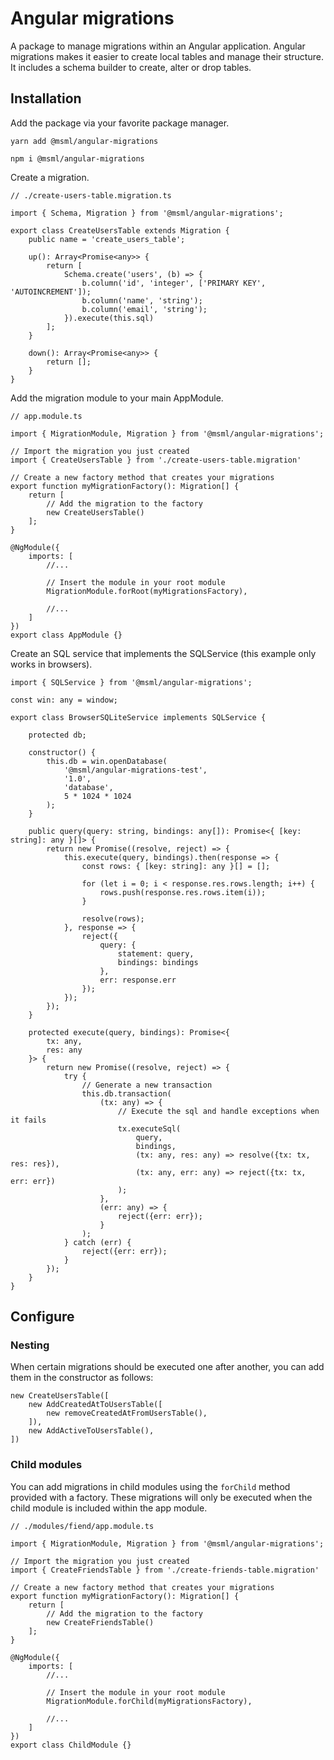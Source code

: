 
# Angular migrations

A package to manage migrations within an Angular application. Angular migrations makes it easier to create local tables and manage their structure. It includes a schema builder to create, alter or drop tables.

## Installation

Add the package via your favorite package manager.

```
yarn add @msml/angular-migrations

npm i @msml/angular-migrations
```

Create a migration.

```
// ./create-users-table.migration.ts

import { Schema, Migration } from '@msml/angular-migrations';

export class CreateUsersTable extends Migration {
    public name = 'create_users_table';

    up(): Array<Promise<any>> {
        return [
            Schema.create('users', (b) => {
                b.column('id', 'integer', ['PRIMARY KEY', 'AUTOINCREMENT']);
                b.column('name', 'string');
                b.column('email', 'string');
            }).execute(this.sql)
        ];
    }

    down(): Array<Promise<any>> {
        return [];
    }
}
```

Add the migration module to your main AppModule.

```
// app.module.ts

import { MigrationModule, Migration } from '@msml/angular-migrations';

// Import the migration you just created
import { CreateUsersTable } from './create-users-table.migration'

// Create a new factory method that creates your migrations
export function myMigrationFactory(): Migration[] {
    return [
        // Add the migration to the factory
        new CreateUsersTable()
    ];
}

@NgModule({
    imports: [
        //...

        // Insert the module in your root module
        MigrationModule.forRoot(myMigrationsFactory),

        //...
    ]
})
export class AppModule {}
```

Create an SQL service that implements the SQLService (this example only works in browsers).

```
import { SQLService } from '@msml/angular-migrations';

const win: any = window;

export class BrowserSQLiteService implements SQLService {

    protected db;

    constructor() {
        this.db = win.openDatabase(
            '@msml/angular-migrations-test',
            '1.0',
            'database',
            5 * 1024 * 1024
        );
    }

    public query(query: string, bindings: any[]): Promise<{ [key: string]: any }[]> {
        return new Promise((resolve, reject) => {
            this.execute(query, bindings).then(response => {
                const rows: { [key: string]: any }[] = [];

                for (let i = 0; i < response.res.rows.length; i++) {
                    rows.push(response.res.rows.item(i));
                }

                resolve(rows);
            }, response => {
                reject({
                    query: {
                        statement: query,
                        bindings: bindings
                    },
                    err: response.err
                });
            });
        });
    }

    protected execute(query, bindings): Promise<{
        tx: any,
        res: any
    }> {
        return new Promise((resolve, reject) => {
            try {
                // Generate a new transaction
                this.db.transaction(
                    (tx: any) => {
                        // Execute the sql and handle exceptions when it fails
                        tx.executeSql(
                            query,
                            bindings,
                            (tx: any, res: any) => resolve({tx: tx, res: res}),
                            (tx: any, err: any) => reject({tx: tx, err: err})
                        );
                    },
                    (err: any) => {
                        reject({err: err});
                    }
                );
            } catch (err) {
                reject({err: err});
            }
        });
    }
}
```

## Configure

### Nesting

When certain migrations should be executed one after another, you can add them in the constructor as follows:

```
new CreateUsersTable([
    new AddCreatedAtToUsersTable([
        new removeCreatedAtFromUsersTable(),
    ]),
    new AddActiveToUsersTable(),
])
```

### Child modules

You can add migrations in child modules using the `forChild` method provided with a factory.
These migrations will only be executed when the child module is included within the app module.

```
// ./modules/fiend/app.module.ts

import { MigrationModule, Migration } from '@msml/angular-migrations';

// Import the migration you just created
import { CreateFriendsTable } from './create-friends-table.migration'

// Create a new factory method that creates your migrations
export function myMigrationFactory(): Migration[] {
    return [
        // Add the migration to the factory
        new CreateFriendsTable()
    ];
}

@NgModule({
    imports: [
        //...

        // Insert the module in your root module
        MigrationModule.forChild(myMigrationsFactory),

        //...
    ]
})
export class ChildModule {}
```
